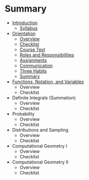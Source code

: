 # Summary

* [Introduction](README.md)
   * [Syllabus](syllabus.md)
* [Orientation](chapter1.md)
   * [Overview](overview.md)
   * [Checklist](checklist.md)
   * [Course Text](course_text.md)
   * [Roles and Responsibilities](roles_and_responsibilities.md)
   * [Assignments](assignments.md)
   * [Communication](communication.md)
   * [Three Habits](three_habits.md)
   * [Summary](summary.md)
* [Functions, Notation, and Variables](functions,_notation,_and_variables.md)
   * Overview
   * Checklist
* Definite Integrals (Summation)
   * Overview
   * Checklist
* Probability
   * Overview
   * Checklist
* Distributions and Sampling
   * Overview
   * Checklist
* Computational Geometry I
   * Overview
   * Checklist
* Computational Geometry II
   * Overview
   * Checklist

